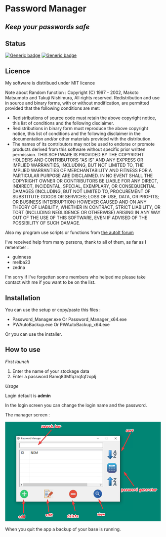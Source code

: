 # Password Manager

## _Keep your passwords safe_

## Status

[![Generic badge](https://img.shields.io/badge/Version-1.5-green.svg)](https://shields.io/)
[![Generic badge](https://img.shields.io/badge/autoit-3.3.14.5-green.svg)](https://shields.io/)


## Licence

My software is distribued under MIT licence

Note about Random function :
Copyright (C) 1997 - 2002, Makoto Matsumoto and Takuji Nishimura, All rights reserved.
Redistribution and use in source and binary forms, with or without modification, are permitted provided that the following conditions are met:
 - Redistributions of source code must retain the above copyright notice, this list of conditions and the following disclaimer.
 - Redistributions in binary form must reproduce the above copyright notice, this list of conditions and the following disclaimer in the documentation and/or other materials provided with the distribution.
 - The names of its contributors may not be used to endorse or promote products derived from this software without specific prior written permission.
THIS SOFTWARE IS PROVIDED BY THE COPYRIGHT HOLDERS AND CONTRIBUTORS "AS IS" AND ANY EXPRESS OR IMPLIED WARRANTIES, 
INCLUDING, BUT NOT LIMITED TO, THE IMPLIED WARRANTIES OF MERCHANTABILITY AND FITNESS FOR A PARTICULAR PURPOSE ARE DISCLAIMED.
 IN NO EVENT SHALL THE COPYRIGHT OWNER OR CONTRIBUTORS BE LIABLE FOR ANY DIRECT, INDIRECT, INCIDENTAL, SPECIAL, EXEMPLARY,
 OR CONSEQUENTIAL DAMAGES (INCLUDING, BUT NOT LIMITED TO, PROCUREMENT OF SUBSTITUTE GOODS OR SERVICES; LOSS OF USE, DATA,
 OR PROFITS; OR BUSINESS INTERRUPTION) HOWEVER CAUSED AND ON ANY THEORY OF LIABILITY, WHETHER IN CONTRACT, STRICT LIABILITY,
 OR TORT (INCLUDING NEGLIGENCE OR OTHERWISE) ARISING IN ANY WAY OUT OF THE USE OF THIS SOFTWARE, 
 EVEN IF ADVISED OF THE POSSIBILITY OF SUCH DAMAGE.

Also my program use scripts or functions from [the autoIt forum](https://www.autoitscript.com/forum/)

I've received help from many persons, thank to all of them, as far as I remember :

 - guinness
 - melba23
 - zedna
 
 I'm sorry if I've forgetten some members who helped me please take contact with me if you want to be on the list.

## Installation 

You can use the setup or copy/paste this files :

 - Password_Manager.exe Or Password_Manager_x64.exe
 - PWAutoBackup.exe Or PWAutoBackup_x64.exe
 
Or you can use the installer.

## How to use

_First launch_

1. Enter the name of your stockage data
2. Enter a password Ramq83Mfqzrqfqfzoplj

_Usage_

Login default is __admin__

In the login screen you can change the login name and the password.

The manager screen :

![Manager](./img/manager.png)

When you quit the app a backup of your base is running.

